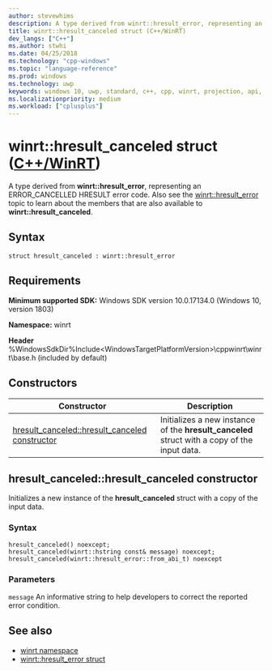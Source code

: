```yaml
---
author: stevewhims
description: A type derived from winrt::hresult_error, representing an ERROR_CANCELLED HRESULT error code.
title: winrt::hresult_canceled struct (C++/WinRT)
dev_langs: ["C++"]
ms.author: stwhi
ms.date: 04/25/2018
ms.technology: "cpp-windows"
ms.topic: "language-reference"
ms.prod: windows
ms.technology: uwp
keywords: windows 10, uwp, standard, c++, cpp, winrt, projection, api, reference, hresult, error, code, ERROR_CANCELLED
ms.localizationpriority: medium
ms.workload: ["cplusplus"]
---
```


# winrt::hresult_canceled struct ([C++/WinRT](/windows/uwp/cpp-and-winrt-apis/intro-to-using-cpp-with-winrt))
A type derived from **winrt::hresult_error**, representing an ERROR_CANCELLED HRESULT error code. Also see the [winrt::hresult_error](hresult-error.md) topic to learn about the members that are also available to **winrt::hresult_canceled**.

## Syntax
```cppwinrt
struct hresult_canceled : winrt::hresult_error
```

## Requirements
**Minimum supported SDK:** Windows SDK version 10.0.17134.0 (Windows 10, version 1803)

**Namespace:** winrt

**Header** %WindowsSdkDir%Include\<WindowsTargetPlatformVersion>\cppwinrt\winrt\base.h (included by default)

## Constructors
|Constructor|Description|
|------------|-----------------|
|[hresult_canceled::hresult_canceled constructor](#hresultcanceledhresultcanceled-constructor)|Initializes a new instance of the **hresult_canceled** struct with a copy of the input data.|

## hresult_canceled::hresult_canceled constructor
Initializes a new instance of the **hresult_canceled** struct with a copy of the input data.

### Syntax
```cppwinrt
hresult_canceled() noexcept;
hresult_canceled(winrt::hstring const& message) noexcept;
hresult_canceled(winrt::hresult_error::from_abi_t) noexcept
```

### Parameters
`message`
An informative string to help developers to correct the reported error condition.

## See also 
* [winrt namespace](../winrt.md)
* [winrt::hresult_error struct](hresult-error.md)
